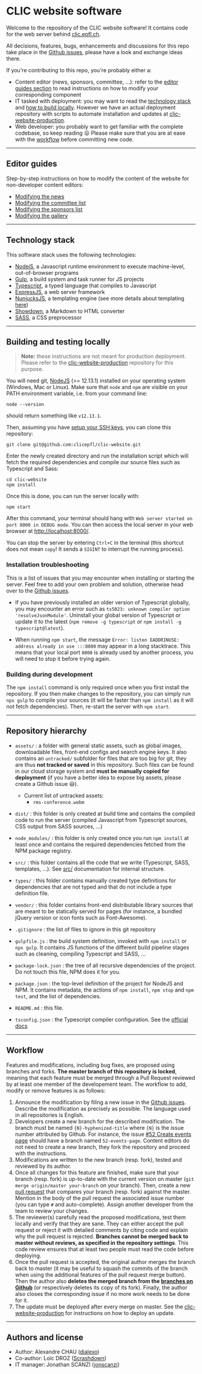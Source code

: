 # CLIC website software

Welcome to the repository of the CLIC website software! It contains code for the web server behind [clic.epfl.ch](https://clic.epfl.ch).

All decisions, features, bugs, enhancements and discussions for this repo take place in the [Github issues](https://github.com/clicepfl/clic-website/issues), please have a look and exchange ideas there.

If you're contributing to this repo, you're probably either a:

- Content editor (news, sponsors, committee, ...): refer to the [editor guides section](#editor-guides) to read instructions on how to modify your corresponding component
- IT tasked with deployment: you may want to read the [technology stack](#technology-stack) and [how to build locally](#building-and-testing-locally). However we have an actual deployment repository with scripts to automate installation and updates at [clic-website-production](https://github.com/clicepfl/clic-website-production).
- Web developer: you probably want to get familiar with the complete codebase, so keep reading :stuck_out_tongue: Please make sure that you are at ease with the [workflow](#workflow) before committing new code.

---

## Editor guides

Step-by-step instructions on how to modify the content of the website for non-developer content editors:

- [Modifying the news](src/components/news/)
- [Modifying the committee list](src/components/committee)
- [Modifying the sponsors list](src/components/sponsors)
- [Modifying the gallery](src/components/gallery)

---

## Technology stack

This software stack uses the following technologies:

- [NodejS](https://nodejs.org/), a Javascript runtime environment to execute machine-level, out-of-browser programs
- [Gulp](https://gulpjs.com/), a build system and task runner for JS projects
- [Typescript](https://www.typescriptlang.org/), a typed language that compiles to Javascript
- [ExpressJS](https://expressjs.com/), a web server framework
- [NunjucksJS](https://mozilla.github.io/nunjucks/), a templating engine (see more details about templating [here](src/components/))
- [Showdown](http://showdownjs.com/), a Markdown to HTML converter
- [SASS](https://sass-lang.com/), a CSS preprocessor

---

## Building and testing locally

> **Note:** these instructions are not meant for production deployment. Please refer to the [clic-website-production](https://github.com/clicepfl/clic-website-production) repository for this purpose.

You will need git, [NodeJS](https://nodejs.org/) (>= 12.13.1) installed on your operating system (Windows, Mac or Linux). Make sure that `node` and `npm` are visible on your PATH environment variable, i.e. from your command line:

```
node --version
```

should return something like `v12.13.1`.

Then, assuming you have [setup your SSH keys](https://help.github.com/en/github/authenticating-to-github/connecting-to-github-with-ssh), you can clone this repository:

```
git clone git@github.com:clicepfl/clic-website.git
```

Enter the newly created directory and run the installation script which will fetch the required dependencies and compile our source files such as Typescript and Sass:

```
cd clic-website
npm install
```

Once this is done, you can run the server locally with:

```
npm start
```

After this command, your terminal should hang with `Web server started on port 8000 in DEBUG mode`. You can then access the local server in your web browser at [http://localhost:8000/](http://localhost:8000/).

You can stop the server by entering `Ctrl+C` in the terminal (this shortcut does not mean `copy`! It sends a `SIGINT` to interrupt the running process).

### Installation troubleshooting

This is a list of issues that you may encounter when installing or starting the server. Feel free to add your own problem and solution, otherwise head over to the [Github issues](https://github.com/clicepfl/clic-website/issues).

- If you have previously installed an older version of Typescript globally, you may encounter an error such as `ts5023: unknown compiler option 'resolveJsonModule'`. Uninstall your global version of Typescript or update it to the latest (`npm remove -g typescript` or `npm install -g typescript@latest`).

- When running `npm start`, the message `Error: listen EADDRINUSE: address already in use :::8000` may appear in a long stacktrace. This means that your local port `8000` is already used by another process, you will need to stop it before trying again.

### Building during development

The `npm install` command is only required once when you first install the repository. If you then make changes to the repository, you can simply run `npx gulp` to compile your sources (it will be faster than `npm install` as it will not fetch dependencies). Then, re-start the server with `npm start`.

---

## Repository hierarchy

- `assets/` : a folder with general static assets, such as global images, downloadable files, front-end configs and search engine keys. It also contains an `untracked/` subfolder for files that are too big for git, they are thus **not tracked or saved** in this repository. Such files can be found in our cloud storage system and **must be manually copied for deployment** (if you have a better idea to expose big assets, please create a Github issue :smiley:).
    - Current list of untracked assets:
        - `rms-conference.webm`

- `dist/` : this folder is only created at build time and contains the compiled code to run the server (compiled Javascript from Typescript sources, CSS output from SASS sources, ...)

- `node_modules/` : this folder is only created once you run `npm install` at least once and contains the required dependencies fetched from the NPM package registry.

- `src/` : this folder contains all the code that we write (Typescript, SASS, templates, ...). See [src/](src/) documentation for internal structure.

- `types/` : this folder contains manually created type definitions for dependencies that are not typed and that do not include a type definition file.

- `vendor/` : this folder contains front-end distributable library sources that are  meant to be statically served for pages (for instance, a bundled jQuery version or icon fonts such as Font-Awesome).

- `.gitignore` : the list of files to ignore in this git repository

- `gulpfile.js` : the build system definition, invoked with `npm install` or `npx gulp`. It contains JS functions of the different build pipeline stages such as cleaning, compiling Typescript and SASS, ...

- `package-lock.json` : the tree of all recursive dependencies of the project. Do not touch this file, NPM does it for you.

- `package.json` : the top-level definition of the project for NodeJS and NPM. It contains metadata, the actions of `npm install`, `npm stop` and `npm test`, and the list of dependencies.

- `README.md` : this file.

- `tsconfig.json` : the Typescript compiler configuration. See the [official docs](https://www.typescriptlang.org/docs/handbook/compiler-options.html)

---

## Workflow

Features and modifications, including bug fixes, are proposed using branches and forks. **The master branch of this repository is locked**, meaning that each feature must be merged through a Pull Request reviewed by at least one member of the developement team. The workflow to add, modify or remove features is as follows:

1. Announce the modification by filing a new issue in the [Github issues](https://github.com/clicepfl/clic-website/issues). Describe the modification as precisely as possible. The language used in all repositories is English.
2. Developers create a new branch for the described modification. The branch must be named `{N}-hyphenized-title` where `{N}` is the issue number attributed by Github. For instance, the issue [#52 Create events page](https://github.com/clicepfl/clic-website/issues/52) should have a branch named `52-events-page`. Content editors do not need to create a new branch, they fork the repository and proceed with the instructions.
3. Modifications are written to the new branch (resp. fork), tested and reviewed by its author.
4. Once all changes for this feature are finished, make sure that your branch (resp. fork) is up-to-date with the current version on master (`git merge origin/master your-branch` on your branch). Then, create a new [pull request](https://github.com/clicepfl/clic-website/pulls) that compares your branch (resp. fork) against the master. Mention in the body of the pull request the associated issue number (you can type `#` and auto-complete). Assign another developer from the team to review your changes.
5. The reviewer(s) carefully read the proposed modifications, test them locally and verify that they are sane. They can either accept the pull request or reject it with detailed comments by citing code and explain why the pull request is rejected. **Branches cannot be merged back to master without reviews, as specified in the repository settings**. This code review ensures that at least two people must read the code before deploying.
6. Once the pull request is accepted, the original author merges the branch back to master (it may be useful to squash the commits of the branch when using the additional features of the pull request merge button). Then the author also **deletes the merged branch from the [branches on Github](https://github.com/clicepfl/clic-website/branches)** (or respectively deletes its copy of its fork). Finally, the author also closes the corresponding issue if no more work needs to be done for it.
7. The update must be deployed after every merge on master. See the [clic-website-production](https://github.com/clicepfl/clic-website-production) for instructions on how to deploy an update.

---

## Authors and license

- Author: Alexandre CHAU ([dialexo](https://github.com/dialexo))
- Co-author: Loïc DROZ ([Scrashdown](https://github.com/Scrashdown))
- IT manager: Jonathan SCANZI ([jonscanzi](https://github.com/jonscanzi))
